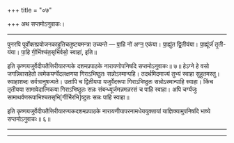 +++
title = "०७"

+++
अथ  सप्तमोऽनुवाकः।
_________
पुनरपि  पूर्वोक्तप्रयोजनकाहुतिचतुष्टयमन्त्रा उच्यन्ते —
पा॒हि नो॑ अग्न॒  एक॑या। पा॒ह्यु॑त  द्वि॒तीय॑या। पा॒ह्यूंर्ज॑ तृ॒ती-
य॑या। पा॒हि गी॒र्भिश्च॑त॒सृभि॑र्वसो॒ स्वाहा॑, इति॥

इति कृष्णयजुर्वेदीयतैत्तिरीयारण्यके  दशमप्रपाठके  नारायणोपनिषदि 
सप्तमोऽनुवाकः॥ ७॥
हेऽग्ने हे वसो जगन्निवासहेतो त्वमेकयर्ग्वेदलक्षणया गिराऽभिष्ठुतः सन्नोऽस्मान्पहि। तदर्थमिदमाज्यं तुभ्यं स्वाहा सुहुतमस्तु। स्वाहाशब्दः सर्वत्रानुषज्यते। उतापि च द्वितीयया यजुर्वेदरूपा गिराऽभिष्ठुतः सन्नोऽस्मान्पाहि स्वाहा। किंच तृतीयया सामावेदात्मिकया गिराऽभिष्ठुतः सन्नः संबन्ध्यूर्जमन्नमन्नरसं च पाहि स्वाहा। अपि चर्ग्यजुः सामाथर्वणरूपाभिश्चतसृभि[र्गीर्भिरभि]ष्टुतः सन्नः पाहि स्वाहा॥

इति कृष्णयजुर्वेदीयतैत्तिरीयारण्यकदशमप्रपाठके  नारायणीयापरनामधेययुक्तायां
याज्ञिक्यामुपनिषदि  भाष्ये सप्तमोऽनुवाकः॥ ६॥
__________
__________
